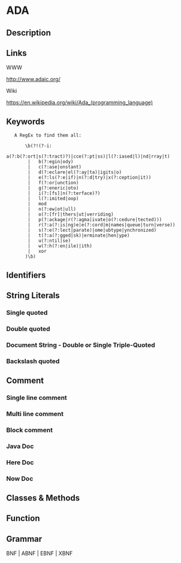 
# ADA

## Description


## Links

WWW

http://www.adaic.org/

Wiki

https://en.wikipedia.org/wiki/Ada_(programming_language)


## Keywords
~~~
   A RegEx to find them all:

       \b(?!(?-i:
            a(?:b(?:ort|s(?:tract)?)|cce(?:pt|ss)|l(?:iased|l)|nd|rray|t)
        |   b(?:egin|ody)
        |   c(?:ase|onstant)
        |   d(?:eclare|el(?:ay|ta)|igits|o)
        |   e(?:ls(?:e|if)|n(?:d|try)|x(?:ception|it))
        |   f(?:or|unction)
        |   g(?:eneric|oto)
        |   i(?:[fs]|n(?:terface)?)
        |   l(?:imited|oop)
        |   mod
        |   n(?:ew|ot|ull)
        |   o(?:[fr]|thers|ut|verriding)
        |   p(?:ackage|r(?:agma|ivate|o(?:cedure|tected)))
        |   r(?:a(?:is|ng)e|e(?:cord|m|names|queue|turn|verse))
        |   s(?:e(?:lect|parate)|ome|ubtype|ynchronized)
        |   t(?:a(?:gged|sk)|erminate|hen|ype)
        |   u(?:ntil|se)
        |   w(?:h(?:en|ile)|ith)
        |   xor
       )\b)
~~~


## Identifiers


## String Literals

### Single quoted

### Double quoted

### Document String - Double or Single Triple-Quoted

### Backslash quoted


## Comment

### Single line comment

### Multi line comment

### Block comment

### Java Doc

### Here Doc

### Now Doc


## Classes & Methods


## Function


## Grammar

BNF | ABNF | EBNF | XBNF

